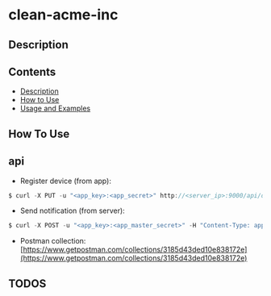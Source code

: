 # clean-acme-inc

## Description

## Contents
- [Description](#description)
- [How to Use](#how-to-use)
- [Usage and Examples](#api)

## How To Use

## api

* Register device (from app):
```c
$ curl -X PUT -u "<app_key>:<app_secret>" http://<server_ip>:9000/api/device_tokens/<device_token>
```

* Send notification (from server):
```c
$ curl -X POST -u "<app_key>:<app_master_secret>" -H "Content-Type: application/json" --data '{"data": {"a_key": "hello world!"}}' http://<server_ip>:9000/api/push/broadcast

```

* Postman collection: [https://www.getpostman.com/collections/3185d43ded10e838172e](https://www.getpostman.com/collections/3185d43ded10e838172e)

## TODOS